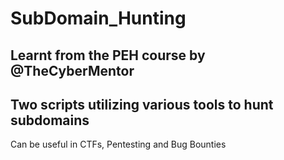 # SubDomain_Hunting

## Learnt from the PEH course by @TheCyberMentor 

## Two scripts utilizing various tools to hunt subdomains 
Can be useful in CTFs, Pentesting and Bug Bounties

